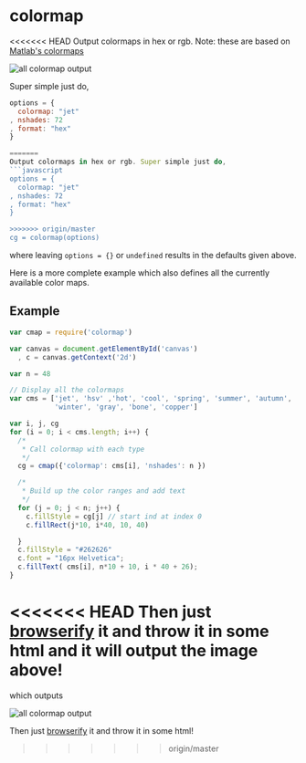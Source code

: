 # colormap

<<<<<<< HEAD
Output colormaps in hex or rgb. Note: these are based on [Matlab's colormaps](http://www.mathworks.com/help/matlab/ref/colormap.html)

![all colormap output](http://img89.imageshack.us/img89/9401/newcolourthing.png)

Super simple just do,

```javascript
options = {
  colormap: "jet"
, nshades: 72
, format: "hex"
}

=======
Output colormaps in hex or rgb. Super simple just do,
```javascript
options = {
  colormap: "jet"
, nshades: 72
, format: "hex"
}

>>>>>>> origin/master
cg = colormap(options)
```
where leaving `options = {}` or `undefined` results in the defaults given above.

Here is a more complete example which also defines all the currently available color maps.

## Example
```javascript
var cmap = require('colormap')

var canvas = document.getElementById('canvas')
  , c = canvas.getContext('2d')

var n = 48

// Display all the colormaps
var cms = ['jet', 'hsv' ,'hot', 'cool', 'spring', 'summer', 'autumn',
           'winter', 'gray', 'bone', 'copper']

var i, j, cg
for (i = 0; i < cms.length; i++) {
  /*
   * Call colormap with each type
   */
  cg = cmap({'colormap': cms[i], 'nshades': n })

  /*
   * Build up the color ranges and add text
   */
  for (j = 0; j < n; j++) {
    c.fillStyle = cg[j] // start ind at index 0
    c.fillRect(j*10, i*40, 10, 40)

  }
  c.fillStyle = "#262626"
  c.font = "16px Helvetica";
  c.fillText( cms[i], n*10 + 10, i * 40 + 26);
}
```
<<<<<<< HEAD
Then just [browserify](https://github.com/substack/node-browserify) it and throw it in some html and it will output the image above!
=======
which outputs

![all colormap output](http://img89.imageshack.us/img89/9401/newcolourthing.png)


Then just [browserify](https://github.com/substack/node-browserify) it and throw it in some html!
>>>>>>> origin/master
